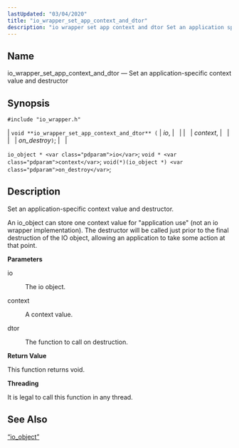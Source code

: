 ```yaml
---
lastUpdated: "03/04/2020"
title: "io_wrapper_set_app_context_and_dtor"
description: "io wrapper set app context and dtor Set an application specific context value and destructor void io wrapper set app context and dtor io context on destroy io object io void context void io object on destroy Set an application specific context value and destructor An io object can store..."
---
```


<a name="apis.io_wrapper_set_app_context_and_dtor"></a> 
## Name

io_wrapper_set_app_context_and_dtor — Set an application-specific context value and destructor

## Synopsis

`#include "io_wrapper.h"`

| `void **io_wrapper_set_app_context_and_dtor** (` | <var class="pdparam">io</var>, |   |
|   | <var class="pdparam">context</var>, |   |
|   | <var class="pdparam">on_destroy</var>`)`; |   |

`io_object * <var class="pdparam">io</var>`;
`void * <var class="pdparam">context</var>`;
`void(*)(io_object *) <var class="pdparam">on_destroy</var>`;<a name="idp53976720"></a> 
## Description

Set an application-specific context value and destructor.

An io_object can store one context value for "application use" (not an io wrapper implementation). The destructor will be called just prior to the final destruction of the IO object, allowing an application to take some action at that point.

**<a name="idp53978656"></a> Parameters**

<dl class="variablelist">

<dt>io</dt>

<dd>

The io object.

</dd>

<dt>context</dt>

<dd>

A context value.

</dd>

<dt>dtor</dt>

<dd>

The function to call on destruction.

</dd>

</dl>

**<a name="idp53985056"></a> Return Value**

This function returns void.

**<a name="idp53985968"></a> Threading**

It is legal to call this function in any thread.

<a name="idp53987072"></a> 
## See Also

[“io_object”](/momentum/3/3-api/structs-io-object)